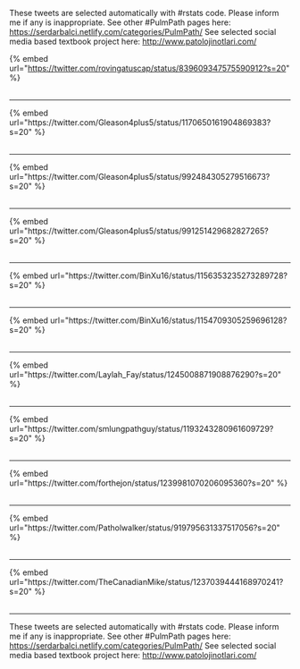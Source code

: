 

These tweets are selected automatically with #rstats code. Please inform me if any is inappropriate.
See other #PulmPath pages here: https://serdarbalci.netlify.com/categories/PulmPath/ 
See selected social media based textbook project here: http://www.patolojinotlari.com/

{% embed url="https://twitter.com/rovingatuscap/status/839609347575590912?s=20" %}<br>
<br>
<hr>
{% embed url="https://twitter.com/Gleason4plus5/status/1170650161904869383?s=20" %}<br>
<br>
<hr>
{% embed url="https://twitter.com/Gleason4plus5/status/992484305279516673?s=20" %}<br>
<br>
<hr>
{% embed url="https://twitter.com/Gleason4plus5/status/991251429682827265?s=20" %}<br>
<br>
<hr>
{% embed url="https://twitter.com/BinXu16/status/1156353235273289728?s=20" %}<br>
<br>
<hr>
{% embed url="https://twitter.com/BinXu16/status/1154709305259696128?s=20" %}<br>
<br>
<hr>
{% embed url="https://twitter.com/Laylah_Fay/status/1245008871908876290?s=20" %}<br>
<br>
<hr>
{% embed url="https://twitter.com/smlungpathguy/status/1193243280961609729?s=20" %}<br>
<br>
<hr>
{% embed url="https://twitter.com/forthejon/status/1239981070206095360?s=20" %}<br>
<br>
<hr>
{% embed url="https://twitter.com/Patholwalker/status/919795631337517056?s=20" %}<br>
<br>
<hr>
{% embed url="https://twitter.com/TheCanadianMike/status/1237039444168970241?s=20" %}<br>
<br>
<hr>


These tweets are selected automatically with #rstats code. Please inform me if any is inappropriate.
See other #PulmPath pages here: https://serdarbalci.netlify.com/categories/PulmPath/ 
See selected social media based textbook project here: http://www.patolojinotlari.com/

